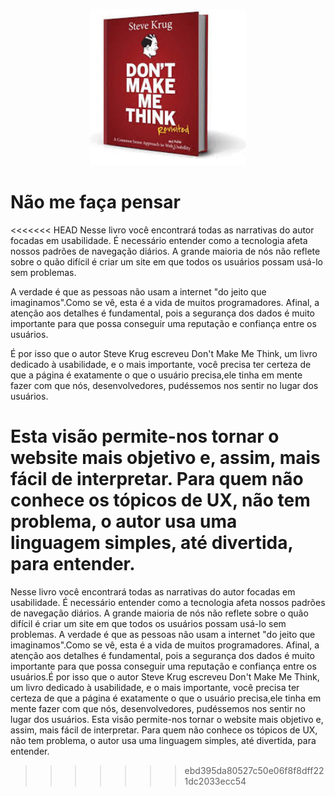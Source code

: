 <p align="center"><img src="dontmakemethink-book.jpg" width="250"></p>

# Não me faça pensar

<<<<<<< HEAD
Nesse livro você encontrará todas as narrativas do autor focadas em usabilidade. É necessário entender como a tecnologia afeta nossos padrões de navegação diários. A grande maioria de nós não reflete sobre o quão difícil é criar um site em que todos os usuários possam usá-lo sem problemas. 


A verdade é que as pessoas não usam a internet "do jeito que imaginamos".Como se vê, esta é a vida de muitos programadores. Afinal, a atenção aos detalhes é fundamental, pois a segurança dos dados é muito importante para que possa conseguir uma reputação e confiança entre os usuários.


É por isso que o autor Steve Krug escreveu Don't Make Me Think, um livro dedicado à usabilidade, e o mais importante, você precisa ter certeza de que a página é exatamente o que o usuário precisa,ele tinha em mente fazer com que nós, desenvolvedores, pudéssemos nos sentir no lugar dos usuários.


Esta visão permite-nos tornar o website mais objetivo e, assim, mais fácil de interpretar. Para quem não conhece os tópicos de UX, não tem problema, o autor usa uma linguagem simples, até divertida, para entender.
=======
Nesse livro você encontrará todas as narrativas do autor focadas em usabilidade. É necessário entender como a tecnologia afeta nossos padrões de navegação diários. A grande maioria de nós não reflete sobre o quão difícil é criar um site em que todos os usuários possam usá-lo sem problemas. A verdade é que as pessoas não usam a internet "do jeito que imaginamos".Como se vê, esta é a vida de muitos programadores. Afinal, a atenção aos detalhes é fundamental, pois a segurança dos dados é muito importante para que possa conseguir uma reputação e confiança entre os usuários.É por isso que o autor Steve Krug escreveu Don't Make Me Think, um livro dedicado à usabilidade, e o mais importante, você precisa ter certeza de que a página é exatamente o que o usuário precisa,ele tinha em mente fazer com que nós, desenvolvedores, pudéssemos nos sentir no lugar dos usuários. Esta visão permite-nos tornar o website mais objetivo e, assim, mais fácil de interpretar. Para quem não conhece os tópicos de UX, não tem problema, o autor usa uma linguagem simples, até divertida, para entender.
>>>>>>> ebd395da80527c50e06f8f8dff221dc2033ecc54
